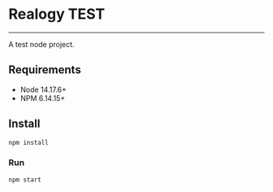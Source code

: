 # Realogy TEST

---

A test node project.

## Requirements

- Node 14.17.6+
- NPM 6.14.15+

## Install

`npm install`

### Run

`npm start`
